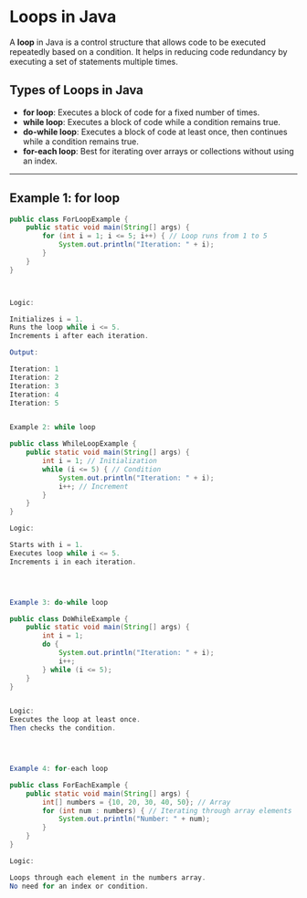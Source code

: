 # Loops in Java

A **loop** in Java is a control structure that allows code to be executed repeatedly based on a condition. It helps in reducing code redundancy by executing a set of statements multiple times.

## Types of Loops in Java

- **for loop**: Executes a block of code for a fixed number of times.
- **while loop**: Executes a block of code while a condition remains true.
- **do-while loop**: Executes a block of code at least once, then continues while a condition remains true.
- **for-each loop**: Best for iterating over arrays or collections without using an index.

---

## Example 1: **for loop**
```java
public class ForLoopExample {
    public static void main(String[] args) {
        for (int i = 1; i <= 5; i++) { // Loop runs from 1 to 5
            System.out.println("Iteration: " + i);
        }
    }
}



Logic:

Initializes i = 1.
Runs the loop while i <= 5.
Increments i after each iteration.

Output:

Iteration: 1  
Iteration: 2  
Iteration: 3  
Iteration: 4  
Iteration: 5  


Example 2: while loop

public class WhileLoopExample {
    public static void main(String[] args) {
        int i = 1; // Initialization
        while (i <= 5) { // Condition
            System.out.println("Iteration: " + i);
            i++; // Increment
        }
    }
}

Logic:

Starts with i = 1.
Executes loop while i <= 5.
Increments i in each iteration.




Example 3: do-while loop

public class DoWhileExample {
    public static void main(String[] args) {
        int i = 1;
        do {
            System.out.println("Iteration: " + i);
            i++;
        } while (i <= 5);
    }
}


Logic:
Executes the loop at least once.
Then checks the condition.




Example 4: for-each loop

public class ForEachExample {
    public static void main(String[] args) {
        int[] numbers = {10, 20, 30, 40, 50}; // Array
        for (int num : numbers) { // Iterating through array elements
            System.out.println("Number: " + num);
        }
    }
}

Logic:

Loops through each element in the numbers array.
No need for an index or condition.
